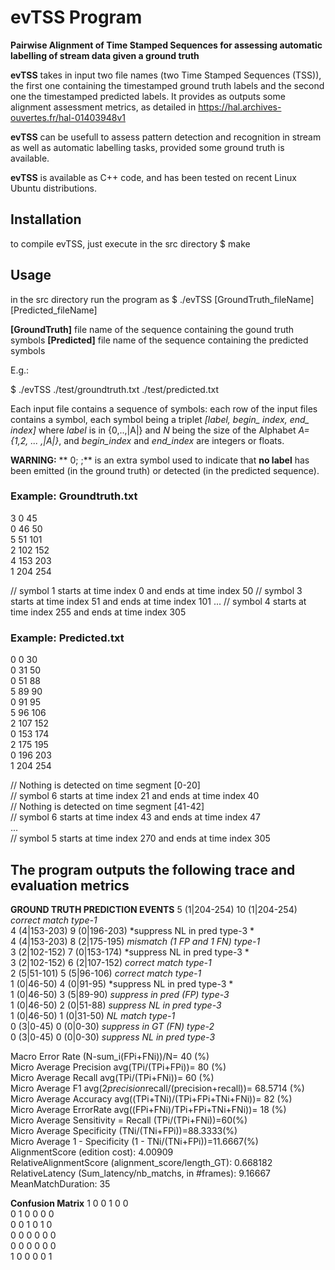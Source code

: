 
# evTSS Program 

**Pairwise Alignment of Time Stamped Sequences for assessing automatic labelling of stream data given a ground truth**

**evTSS** takes in input two file names (two Time Stamped Sequences (TSS)), the first one containing the timestamped ground truth labels and the second one the timestamped predicted labels. It provides as outputs some alignment assessment metrics, as detailed in <https://hal.archives-ouvertes.fr/hal-01403948v1>

**evTSS** can be usefull to assess pattern detection and recognition in stream as well as automatic labelling tasks, provided some ground truth is available.

**evTSS** is available as C++ code, and has been tested on recent Linux Ubuntu distributions.

## Installation
to compile evTSS, just execute in the src directory
$ make

## Usage
in the src directory run the program as 
$ ./evTSS [GroundTruth_fileName]  [Predicted_fileName] 

**[GroundTruth]** file name of the sequence containing the gound truth symbols
**[Predicted]**  file name of the sequence containing the predicted symbols



E.g.: 

$ ./evTSS ./test/groundtruth.txt ./test/predicted.txt


Each input file contains a sequence of symbols: each row of the input files contains a symbol, each symbol being a triplet *[label, begin\_ index, end\_ index]* where  *label* is in \{0,..,|A|\} and *N* being the size of the Alphabet *A=\{1,2, ... ,|A|\}*, and *begin_index* and *end_index* are integers or floats.

**WARNING:** ** 0;   ;** is an extra symbol used to indicate that **no label** has been emitted (in the ground truth) or detected (in the predicted sequence). 

### Example: Groundtruth.txt

3 0 45 <br />
0 46 50 <br />
5 51 101 <br />
2 102 152 <br />
4 153 203 <br />
1 204 254 <br />

// symbol 1 starts at time index 0 and ends at time index 50
// symbol 3 starts at time index 51 and ends at time index 101
...
// symbol 4 starts at time index 255 and ends at time index 305

### Example: Predicted.txt

0 0 30 <br />
0 31 50 <br />
0 51 88 <br />
5 89 90 <br />
0 91 95 <br />
5 96 106 <br />
2 107 152 <br />
0 153 174 <br />
2 175 195 <br />
0 196 203 <br />
1 204 254 <br />

// Nothing is detected on time segment [0-20] <br />
// symbol 6 starts at time index 21 and ends at time index 40 <br />
// Nothing is detected on time segment [41-42]  <br />
// symbol 6 starts at time index 43 and ends at time index 47 <br />
... <br />
// symbol 5 starts at time index 270 and ends at time index 305 <br />

## The program outputs the following trace and evaluation metrics 
**GROUND TRUTH	PREDICTION		EVENTS**
5 (1|204-254)			10 (1|204-254)	*correct match type-1* <br />
4 (4|153-203)			9 (0|196-203)	 	*suppress NL in pred type-3 * <br />
4 (4|153-203)			8 (2|175-195)	 	*mismatch (1 FP and 1 FN) type-1* <br />
3 (2|102-152)			7 (0|153-174)	 	*suppress NL in pred type-3 * <br />
3 (2|102-152)			6 (2|107-152)		*correct match type-1* <br />
2 (5|51-101)			5 (5|96-106)	 	*correct match type-1* <br />
1 (0|46-50)			4 (0|91-95)	 	*suppress NL in pred type-3 * <br />
1 (0|46-50)			3 (5|89-90)	 	*suppress in pred (FP) type-3* <br />
1 (0|46-50)			2 (0|51-88)	 	*suppress NL in pred type-3*  <br />
1 (0|46-50)			1 (0|31-50)	 	*NL match type-1* <br />
0 (3|0-45)			0 (0|0-30)	 	*suppress in GT (FN) type-2* <br />
0 (3|0-45)			0 (0|0-30)	 	*suppress NL in pred type-3*  <br />

Macro Error Rate (N-sum_i(FPi+FNi))/N= 40 (%) <br />
Micro Average Precision avg(TPi/(TPi+FPi))= 80 (%) <br />
Micro Average Recall avg(TPi/(TPi+FNi))= 60 (%) <br />
Micro Average F1 avg(2*precision*recall/(precision+recall))= 68.5714 (%) <br />
Micro Average Accuracy avg((TPi+TNi)/(TPi+FPi+TNi+FNi))= 82 (%) <br />
Micro Average ErrorRate avg((FPi+FNi)/TPi+FPi+TNi+FNi))= 18 (%) <br />
Micro Average Sensitivity = Recall (TPi/(TPi+FNi))=60(%) <br />
Micro Average Specificity (TNi/(TNi+FPi))=88.3333(%) <br />
Micro Average 1 - Specificity (1 - TNi/(TNi+FPi))=11.6667(%) <br />
AlignmentScore (edition cost): 4.00909 <br />
RelativeAlignmentScore (alignment_score/length_GT): 0.668182 <br />
RelativeLatency (Sum_latency/nb_matchs, in #frames): 9.16667 <br />
MeanMatchDuration: 35


**Confusion Matrix**
1 0 0 1 0 0  <br />
0 1 0 0 0 0  <br />
0 0 1 0 1 0  <br />
0 0 0 0 0 0  <br />
0 0 0 0 0 0  <br />
1 0 0 0 0 1  <br />





